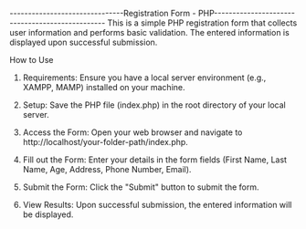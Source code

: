 -------------------------------Registration Form - PHP------------------------------------------------
This is a simple PHP registration form that collects user information and performs basic validation. The entered information is displayed upon successful submission.

How to Use
1) Requirements:
Ensure you have a local server environment (e.g., XAMPP, MAMP) installed on your machine.

2) Setup:
Save the PHP file (index.php) in the root directory of your local server.

3) Access the Form:
Open your web browser and navigate to http://localhost/your-folder-path/index.php.

4) Fill out the Form:
Enter your details in the form fields (First Name, Last Name, Age, Address, Phone Number, Email).

5) Submit the Form:
Click the "Submit" button to submit the form.

6) View Results:
Upon successful submission, the entered information will be displayed.
